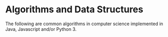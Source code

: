 # Algorithms and Data Structures

The following are common algorithms in computer science implemented in Java, Javascript and/or Python 3.
